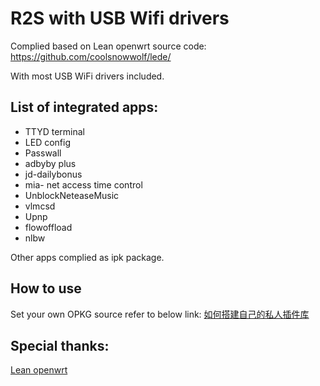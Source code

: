# R2S with USB Wifi drivers

Complied based on Lean openwrt source code:
https://github.com/coolsnowwolf/lede/

With most USB WiFi drivers included.

## List of integrated apps:
* TTYD terminal
* LED config
* Passwall
* adbyby plus
* jd-dailybonus
* mia- net access time control
* UnblockNeteaseMusic 
* vlmcsd
* Upnp
* flowoffload
* nlbw

Other apps complied as ipk package.

## How to use
Set your own OPKG source refer to below link:
[如何搭建自己的私人插件库](https://www.youtube.com/watch?v=BSsBTSQfEQE&list=PLTI5d7Gwez7ri29l5OOOxoWbxooGqXzMR&index=4)

## Special thanks:
[Lean openwrt](https://github.com/coolsnowwolf/lede/)

